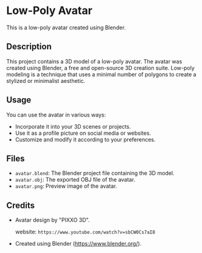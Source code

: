 # Low-Poly Avatar

This is a low-poly avatar created using Blender.

## Description

This project contains a 3D model of a low-poly avatar. The avatar was created using Blender, a free and open-source 3D creation suite. Low-poly modeling is a technique that uses a minimal number of polygons to create a stylized or minimalist aesthetic.

## Usage

You can use the avatar in various ways:

- Incorporate it into your 3D scenes or projects.
- Use it as a profile picture on social media or websites.
- Customize and modify it according to your preferences.

## Files

- `avatar.blend`: The Blender project file containing the 3D model.
- `avatar.obj`: The exported OBJ file of the avatar.
- `avatar.png`: Preview image of the avatar.

## Credits

- Avatar design by "PIXXO 3D".
  
  website: `https://www.youtube.com/watch?v=sbCW0Cs7aI8`
- Created using Blender (https://www.blender.org/).
